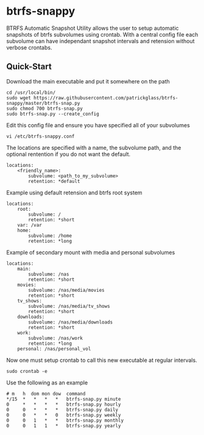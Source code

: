btrfs-snappy
============

BTRFS Automatic Snapshot Utility allows the user to setup automatic snapshots
of btrfs subvolumes using crontab. With a central config file each subvolume
can have independant snapshot intervals and retension without verbose crontabs.

Quick-Start
-----------

Download the main executable and put it somewhere on the path

    cd /usr/local/bin/
    sudo wget https://raw.githubusercontent.com/patrickglass/btrfs-snappy/master/btrfs-snap.py
    sudo chmod 700 btrfs-snap.py
    sudo btrfs-snap.py --create_config


Edit this config file and ensure you have specified all of your subvolumes

    vi /etc/btrfs-snappy.conf


The locations are specified with a name, the subvolume path, and the optional
rentention if you do not want the default.

    locations:
        <friendly_name>:
            subvolume: <path_to_my_subvolume>
            retention: *default


Example using default retension and btrfs root system

    locations:
        root:
            subvolume: /
            retention: *short
        var: /var
        home:
            subvolume: /home
            retention: *long


Example of secondary mount with media and personal subvolumes

    locations:
        main:
            subvolume: /nas
            retention: *short
        movies:
            subvolume: /nas/media/movies
            retention: *short
        tv_shows:
            subvolume: /nas/media/tv_shows
            retention: *short
        downloads:
            subvolume: /nas/media/downloads
            retention: *short
        work:
            subvolume: /nas/work
            retention: *long
        personal: /nas/personal_vol


Now one must setup crontab to call this new executable at regular intervals.

    sudo crontab -e

Use the following as an example

    # m   h  dom mon dow  command
    */15  *   *   *   *   btrfs-snap.py minute
    0     *   *   *   *   btrfs-snap.py hourly
    0     0   *   *   *   btrfs-snap.py daily
    0     0   *   *   0   btrfs-snap.py weekly
    0     0   1   *   *   btrfs-snap.py monthly
    0     0   1   1   *   btrfs-snap.py yearly


